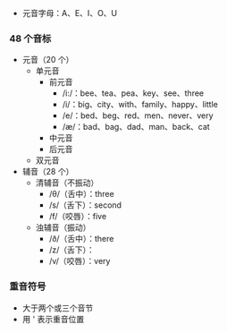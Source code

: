 * 元音字母：A、E、I、O、U

### 48 个音标 

* 元音（20 个）
  * 单元音
    * 前元音
      * /i:/：bee、tea、pea、key、see、three
      * /i/：big、city、with、family、happy、little
      * /e/：bed、beg、red、men、never、very
      * /æ/：bad、bag、dad、man、back、cat
    * 中元音
    * 后元音
  * 双元音
* 辅音（28 个）
  * 清辅音（不振动）
    * /θ/（舌中）：three
    * /s/（舌下）：second
    * /f/（咬唇）：five
  * 浊辅音（振动）
    * /ð/（舌中）：there
    * /z/（舌下）：
    * /v/（咬唇）：very

### 重音符号

* 大于两个或三个音节
* 用 \' 表示重音位置